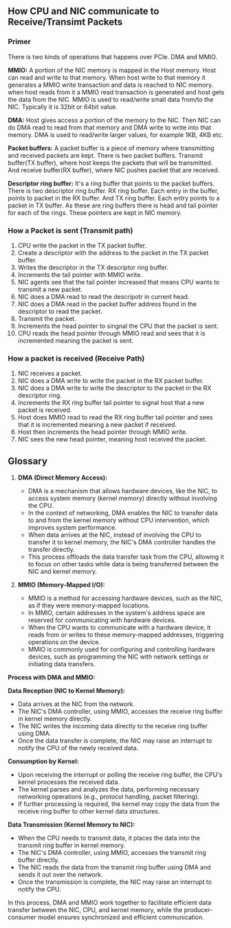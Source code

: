 ## How CPU and NIC communicate to Receive/Transimt Packets ##


### Primer ###

There is two kinds of operations that happens over PCIe. DMA and MMIO.

**MMIO:** A portion of the NIC memory is mapped in the Host memory.
Host can read and write to that memory. When host write to that
memory it generates a MMIO write transaction and data is reached
to NIC memory. when host reads from it a MMIO read transaction
is generated and host gets the data from the NIC. MMIO is used
to read/write small data from/to the NIC. Typically it is 32bit
or 64bit value.

**DMA:** Host gives access a portion of the memory to the NIC. Then
NIC can do DMA read to read from that memory and DMA write to
write into that memory. DMA is used to read/write larger values,
for example 1KB, 4KB etc.

**Packet buffers:** A packet buffer is a piece of memory where transmitting
and received packets are kept. There is two packet buffers. Transmit buffer(TX buffer),
where host keeps the packets that will be transmitted. And receive buffer(RX buffer),
where NIC pushes packet that are received.

**Descriptor ring buffer:** It's a ring buffer that points to the packet buffers.
There is two descriptor ring buffer. RX ring buffer. Each entry in the buffer,
points to packet in the RX buffer. And TX ring buffer. Each entry points to
a packet in TX buffer. As these are ring buffers there is head and tail pointer
for each of the rings. These pointers are kept in NIC memory.

### How a Packet is sent (Transmit path) ###

1. CPU write the packet in the TX packet buffer.
2. Create a descriptor with the address to the packet in the TX packet buffer.
3. Writes the descriptor in the TX descriptor ring buffer.
4. Increments the tail pointer with MMIO write.
5. NIC agents see that the tail pointer increased that means CPU wants to transmit a new packet.
6. NIC does a DMA read to read the descripotr in current head.
7. NIC does a DMA read in the packet buffer address found in the descriptor to read the packet.
8. Transmit the packet.
9. Increments the head pointer to singnal the CPU that the packet is sent.
10. CPU reads the head pointer through MMIO read and sees that it is incremented meaning the packet is sent.

### How a packet is received (Receive Path) ###

1. NIC receives a packet.
2. NIC does a DMA write to write the packet in the RX packet buffer.
3. NIC does a DMA write to write the descriptor to the packet in the RX descriptor ring.
4. Increments the RX ring buffer tail pointer to signal host that a new packet is received.
5. Host does MMIO read to read the RX ring buffer tail pointer and sees that it is incremented
   meaning a new packet if received.
6. Host then increments the head pointer through MMIO write.
7. NIC sees the new head pointer, meaning host received the packet.

## Glossary ##

1. **DMA (Direct Memory Access):**

   - DMA is a mechanism that allows hardware devices, like the NIC, to access system memory (kernel memory) directly without involving the CPU.
   - In the context of networking, DMA enables the NIC to transfer data to and from the kernel memory without CPU intervention, which improves system performance.
   - When data arrives at the NIC, instead of involving the CPU to transfer it to kernel memory, the NIC's DMA controller handles the transfer directly.
   - This process offloads the data transfer task from the CPU, allowing it to focus on other tasks while data is being transferred between the NIC and kernel memory.

2. **MMIO (Memory-Mapped I/O):**

   - MMIO is a method for accessing hardware devices, such as the NIC, as if they were memory-mapped locations.
   - In MMIO, certain addresses in the system's address space are reserved for communicating with hardware devices.
   - When the CPU wants to communicate with a hardware device, it reads from or writes to these memory-mapped addresses, triggering operations on the device.
   - MMIO is commonly used for configuring and controlling hardware devices, such as programming the NIC with network settings or initiating data transfers.

**Process with DMA and MMIO:**

**Data Reception (NIC to Kernel Memory):**

- Data arrives at the NIC from the network.
- The NIC's DMA controller, using MMIO, accesses the receive ring buffer in kernel memory directly.
- The NIC writes the incoming data directly to the receive ring buffer using DMA.
- Once the data transfer is complete, the NIC may raise an interrupt to notify the CPU of the newly received data.

**Consumption by Kernel:**

- Upon receiving the interrupt or polling the receive ring buffer, the CPU's kernel processes the received data.
- The kernel parses and analyzes the data, performing necessary networking operations (e.g., protocol handling, packet filtering).
- If further processing is required, the kernel may copy the data from the receive ring buffer to other kernel data structures.

**Data Transmission (Kernel Memory to NIC):**

- When the CPU needs to transmit data, it places the data into the transmit ring buffer in kernel memory.
- The NIC's DMA controller, using MMIO, accesses the transmit ring buffer directly.
- The NIC reads the data from the transmit ring buffer using DMA and sends it out over the network.
- Once the transmission is complete, the NIC may raise an interrupt to notify the CPU.

In this process, DMA and MMIO work together to facilitate efficient data transfer between the NIC, CPU, and kernel memory, while the producer-consumer model ensures synchronized and efficient communication.
